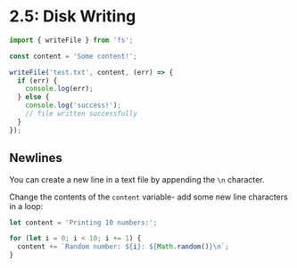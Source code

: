 # 2.5: Disk Writing



```javascript
import { writeFile } from 'fs';

const content = 'Some content!';

writeFile('test.txt', content, (err) => {
  if (err) {
    console.log(err);
  } else {
    console.log('success!');
    // file written successfully
  }
});
```

## Newlines

You can create a new line in a text file by appending the `\n` character.

Change the contents of the `content` variable- add some new line characters in a loop:

```javascript
let content = 'Printing 10 numbers:';

for (let i = 0; i < 10; i += 1) {
  content += `Random number: ${i}: ${Math.random()}\n`;
}
```

